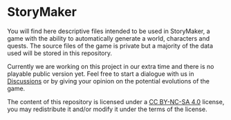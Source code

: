 
# StoryMaker

You will find here descriptive files intended to be used in StoryMaker, a game with the ability to automatically generate a world, characters and quests. The source files of the game is private but a majority of the data used will be stored in this repository.

Currently we are working on this project in our extra time and there is no playable public version yet. Feel free to start a dialogue with us in [Discussions](/discussions) or by giving your opinion on the potential evolutions of the game.

The content of this repository is licensed under a [CC BY-NC-SA 4.0](/LICENSE) license, you may redistribute it and/or modify it under the terms of the license. 
